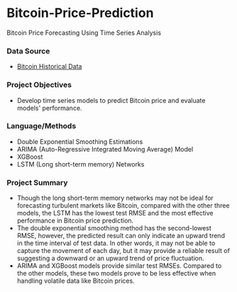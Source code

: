 # Bitcoin-Price-Prediction
Bitcoin Price Forecasting Using Time Series Analysis

### Data Source
- [Bitcoin Historical Data](https://www.kaggle.com/mczielinski/bitcoin-historical-data)

### Project Objectives
- Develop time series models to predict Bitcoin price and evaluate models' performance.

### Language/Methods
- Double Exponential Smoothing Estimations
- ARIMA (Auto-Regressive Integrated Moving Average) Model
- XGBoost
- LSTM (Long short-term memory) Networks

### Project Summary
- Though the long short-term memory networks may not be ideal for forecasting turbulent markets like Bitcoin, compared with the other three models, the LSTM has the lowest test RMSE and the most effective performance in Bitcoin price prediction.
- The double exponential smoothing method has the second-lowest RMSE, however, the predicted result can only indicate an upward trend in the time interval of test data. In other words, it may not be able to capture the movement of each day, but it may provide a reliable result of suggesting a downward or an upward trend of price fluctuation.
- ARIMA and XGBoost models provide similar test RMSEs. Compared to the other models, these two models prove to be less effective when handling volatile data like Bitcoin prices.
